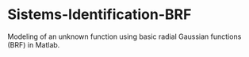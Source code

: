 # Sistems-Identification-BRF
Modeling of an unknown function using basic radial Gaussian functions (BRF) in Matlab.
